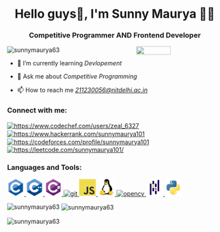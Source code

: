 <h1 align="center">Hello guys👋, I'm Sunny Maurya 👨‍💻</h1>
<h3 align="center"> Competitive Programmer AND  Frontend Developer</h3>
<img align="right" height="40%"  width="40%" src="https://imgs.search.brave.com/4gKc7-8frHIYB1y_6aGRfsgAU-voeH9EguF3lFXmKsI/rs:fit:800:600:1/g:ce/aHR0cHM6Ly9jZG4u/ZHJpYmJibGUuY29t/L3VzZXJzLzIzOTc1/NS9zY3JlZW5zaG90/cy8zMDE5ODI0L2Rh/dmVfY29kaW5nX2Ry/aWJiYmxlLmdpZg.gif">
<p align="left"> <img src="https://komarev.com/ghpvc/?username=sunnymaurya63&label=Profile%20views&color=0e75b6&style=flat" alt="sunnymaurya63" /> </p>

- 🌱 I’m currently learning *Devlopement*

- 💬 Ask me about *Competitive Programming*

- 📫 How to reach me *211230056@nitdelhi.ac.in*
<h3 align="left">Connect with me:</h3>
<p align="left">
<a href="https://www.codechef.com/users/https://www.codechef.com/users/zeal_6327" target="blank"><img align="center" src="https://cdn.jsdelivr.net/npm/simple-icons@3.1.0/icons/codechef.svg" alt="https://www.codechef.com/users/zeal_6327" height="30" width="40" /></a>
<a href="https://www.hackerrank.com/https://www.hackerrank.com/sunnymaurya101" target="blank"><img align="center" src="https://raw.githubusercontent.com/rahuldkjain/github-profile-readme-generator/master/src/images/icons/Social/hackerrank.svg" alt="https://www.hackerrank.com/sunnymaurya101" height="30" width="40" /></a>
<a href="https://codeforces.com/profile/https://codeforces.com/profile/sunnymaurya101" target="blank"><img align="center" src="https://raw.githubusercontent.com/rahuldkjain/github-profile-readme-generator/master/src/images/icons/Social/codeforces.svg" alt="https://codeforces.com/profile/sunnymaurya101" height="30" width="40" /></a>
<a href="https://www.leetcode.com/https://leetcode.com/sunnymaurya101/" target="blank"><img align="center" src="https://raw.githubusercontent.com/rahuldkjain/github-profile-readme-generator/master/src/images/icons/Social/leet-code.svg" alt="https://leetcode.com/sunnymaurya101/" height="30" width="40" /></a>
</p>

<h3 align="left">Languages and Tools:</h3>
<p align="left"> <a href="https://www.cprogramming.com/" target="_blank" rel="noreferrer"> <img src="https://raw.githubusercontent.com/devicons/devicon/master/icons/c/c-original.svg" alt="c" width="40" height="40"/> </a> <a href="https://www.w3schools.com/cpp/" target="_blank" rel="noreferrer"> <img src="https://raw.githubusercontent.com/devicons/devicon/master/icons/cplusplus/cplusplus-original.svg" alt="cplusplus" width="40" height="40"/> </a> <a href="https://www.w3schools.com/cs/" target="_blank" rel="noreferrer"> <img src="https://raw.githubusercontent.com/devicons/devicon/master/icons/csharp/csharp-original.svg" alt="csharp" width="40" height="40"/> </a> <a href="https://git-scm.com/" target="_blank" rel="noreferrer"> <img src="https://www.vectorlogo.zone/logos/git-scm/git-scm-icon.svg" alt="git" width="40" height="40"/> </a> <a href="https://developer.mozilla.org/en-US/docs/Web/JavaScript" target="_blank" rel="noreferrer"> <img src="https://raw.githubusercontent.com/devicons/devicon/master/icons/javascript/javascript-original.svg" alt="javascript" width="40" height="40"/> </a> <a href="https://www.linux.org/" target="_blank" rel="noreferrer"> <img src="https://raw.githubusercontent.com/devicons/devicon/master/icons/linux/linux-original.svg" alt="linux" width="40" height="40"/> </a> <a href="https://opencv.org/" target="_blank" rel="noreferrer"> <img src="https://www.vectorlogo.zone/logos/opencv/opencv-icon.svg" alt="opencv" width="40" height="40"/> </a> <a href="https://pandas.pydata.org/" target="_blank" rel="noreferrer"> <img src="https://raw.githubusercontent.com/devicons/devicon/2ae2a900d2f041da66e950e4d48052658d850630/icons/pandas/pandas-original.svg" alt="pandas" width="40" height="40"/> </a> <a href="https://www.python.org" target="_blank" rel="noreferrer"> <img src="https://raw.githubusercontent.com/devicons/devicon/master/icons/python/python-original.svg" alt="python" width="40" height="40"/> </a> </p>

<p><img align="left" src="https://github-readme-stats.vercel.app/api/top-langs?username=sunnymaurya63&show_icons=true&locale=en&layout=compact" alt="sunnymaurya63" /></p>

<p>&nbsp;<img align="center" src="https://github-readme-stats.vercel.app/api?username=sunnymaurya63&show_icons=true&locale=en" alt="sunnymaurya63" /></p>

<p><img align="center" src="https://github-readme-streak-stats.herokuapp.com/?user=sunnymaurya63&" alt="sunnymaurya63" /></p>


